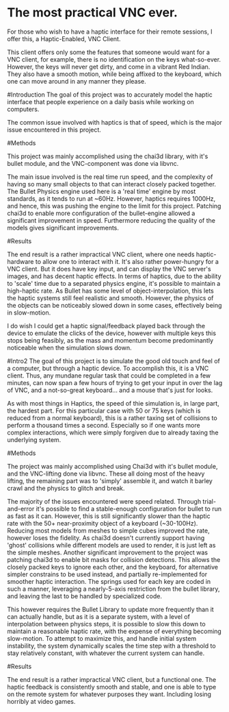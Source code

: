 # The most practical VNC ever.


For those who wish to have a haptic interface for their remote sessions, I offer this, a Haptic-Enabled, VNC Client.

This client offers only some the features that someone would want for a VNC client, for example, there is no identification on the keys what-so-ever. However, the keys will never get dirty, and come in a vibrant Red Indian. They also have a smooth motion, while being affixed to the keyboard, which one can move around in any manner they please.

#Introduction
The goal of this project was to accurately model the haptic interface that people experience on a daily basis while working on computers.

The common issue involved with haptics is that of speed, which is the major issue encountered in this project.

#Methods

This project was mainly accomplished using the chai3d library, with it's bullet module, and the VNC-component was done via libvnc.

The main issue involved is the real time run speed, and the complexity of having so many small objects to that can interact closely packed together. The Bullet Physics engine used here is a 'real time' engine by most standards, as it tends to run at ~60Hz. However, haptics requires 1000Hz, and hence, this was pushing the engine to the limit for this project. Patching chai3d to enable more configuration of the bullet-engine allowed a significant improvement in speed. Furthermore reducing the quality of the models gives significant improvements.

#Results

The end result is a rather impractical VNC client, where one needs haptic-hardware to allow one to interact with it. It's also rather power-hungry for a VNC client. But it does have key input, and can display the VNC server's images, and has decent haptic effects.
In terms of haptics, due to the ability to 'scale' time due to a separated physics engine, it's possible to maintain a high-haptic rate. As Bullet has some level of object-interpolation, this lets the haptic systems still feel realistic and smooth. However, the physics of the objects can be noticeably slowed down in some cases, effectively being in slow-motion.

I do wish I could get a haptic signal/feedback played back through the device to emulate the clicks of the device, however with multiple keys this stops being feasibly, as the mass and momentum become predominantly noticeable when the simulation slows down.



#Intro2
The goal of this project is to simulate the good old touch and feel of a computer, but through a haptic device. To accomplish this, it is a VNC client. Thus, any mundane regular task that could be completed in a few minutes, can now span a few hours of trying to get your input in over the lag of VNC, and a not-so-great keyboard... and a mouse that's just for looks.

As with most things in Haptics, the speed of thie simulation is, in large part, the hardest part. For this particular case with 50 or 75 keys (which is reduced from a normal keyboard), this is a rather taxing set of collisions to perform a thousand times a second. Especially so if one wants more complex interactions, which were simply forgiven due to already taxing the underlying system.

#Methods

The project was mainly accomplished using Chai3d with it's bullet module, and the VNC-lifting done via libvnc. These all doing most of the heavy lifting, the remaining part was to 'simply' assemble it, and watch it barley crawl and the physics to glitch and break.

The majority of the issues encountered were speed related. Through trial-and-error it's possible to find a stable-enough configuration for bullet to run as fast as it can. However, this is still significantly slower than the haptic rate with the 50+ near-proximity object of a keyboard (~30-100Hz). Reducing most models from meshes to simple cubes improved the rate, however loses the fidelity. As chai3d doesn't currently support having 'ghost' collisions while different models are used to render, it is just left as the simple meshes.
 Another significant improvement to the project was patching chai3d to enable bit masks for collision detections. This allows the closely packed keys to ignore each other, and the keyboard, for alternative simpler constrains to be used instead, and partially re-implemented for smoother haptic interaction.
 The springs used for each key are coded in such a manner, leveraging a nearly-5-axis restriction from the bullet library, and leaving the last to be handled by specialized code.

This however requires the Bullet Library to update more frequently than it can actually handle, but as it is a separate system, with a level of interpolation between physics steps, it is possible to slow this down to maintain a reasonable haptic rate, with the expense of everything becoming slow-motion.  To attempt to maximize this, and handle initial system instability, the system dynamically scales the time step with a threshold to stay relatively constant, with whatever the current system can handle.


#Results

The end result is a rather impractical VNC client, but a functional one. The haptic feedback is consistently smooth and stable, and one is able to type on the remote system for whatever purposes they want. Including losing horribly at video games.


